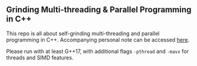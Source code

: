 ## Grinding Multi-threading & Parallel Programming in C++

This repo is all about self-grinding multi-threading and parallel programming in C++. Accompanying personal note can be accessed [here](https://daffy-slash-cc0.notion.site/CPP-Parallel-Programming-18b76f15664f805993eae01b51df4a9f?pvs=4).

Please run with at least G++17, with additional flags `-pthread` and `-mavx` for threads and SIMD features.